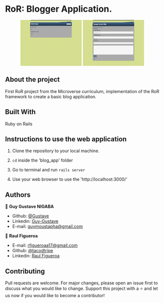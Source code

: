 # RoR: Blogger Application.

<p align="center">
  <img width="200" height="150" src="https://raw.githubusercontent.com/tacodtripe/blog_app/features/images/index.png">
  <img width="200" height="150" src="https://raw.githubusercontent.com/tacodtripe/blog_app/features/images/article_example.png">
</p>

## About the project
  First RoR project from the Microverse curriculum, implementation of the RoR framework to create a basic blog application.

## Built With
  Ruby on Rails
  
## Instructions to use the web application
1. Clone the repository to your local machine.

2. `cd` inside the 'blog_app' folder

3. Go to terminal and run `rails server`

4. Use your web browser to use the 'http://localhost:3000/'

## Authors
👨 **Guy Gustave NIGABA**
- Github: [@Gustave](https://github.com/Guy-Gustave)
- Linkedin: [Guy-Gustave](https://www.linkedin.com/in/guy-gustave-nigaba-7988ba181/)
- E-mail: [guymoustapha@gmail.com](guymoustapha@gmail.com)

👨 **Raul Figueroa**
- E-mail: rfigueroaa17@gmail.com
- Github: [@tacodtripe](https://github.com/tacodtripe)
- Linkedin: [Raul Figueroa](https://www.linkedin.com/in/luis-raul-figueroa-soto-63411118a/)

## Contributing
Pull requests are welcome. For major changes, please open an issue first to discuss what you would like to change.
Support this project with a ⭐️ and let us now if you would like to become a contributor!
